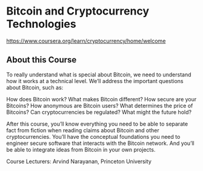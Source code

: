 # Bitcoin and Cryptocurrency Technologies

https://www.coursera.org/learn/cryptocurrency/home/welcome

## About this Course
To really understand what is special about Bitcoin, we need to understand how it works at a technical level. We’ll address the important questions about Bitcoin, such as:

How does Bitcoin work? What makes Bitcoin different? How secure are your Bitcoins? How anonymous are Bitcoin users? What determines the price of Bitcoins? Can cryptocurrencies be regulated? What might the future hold?

After this course, you’ll know everything you need to be able to separate fact from fiction when reading claims about Bitcoin and other cryptocurrencies. You’ll have the conceptual foundations you need to engineer secure software that interacts with the Bitcoin network. And you’ll be able to integrate ideas from Bitcoin in your own projects.

Course Lecturers:
Arvind Narayanan, Princeton University
